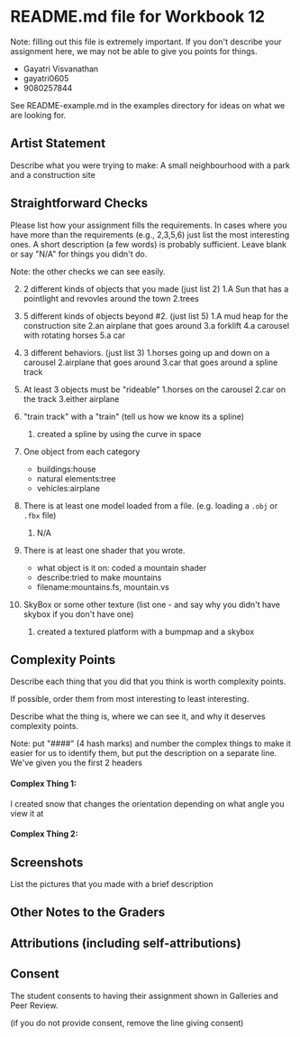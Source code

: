# README.md file for Workbook 12

Note: filling out this file is extremely important. If you don't describe your assignment here, we may not be able to give you points for things.

- Gayatri Visvanathan
- gayatri0605
- 9080257844

See README-example.md in the examples directory for ideas on what we are looking for.

## Artist Statement

Describe what you were trying to make:
A small neighbourhood with a park and a construction site

## Straightforward Checks

Please list how your assignment fills the requirements. In cases where you have more than the requirements (e.g., 2,3,5,6) just list the most interesting ones. A short description (a few words) is probably sufficient. Leave blank or say "N/A" for things you didn't do.

Note: the other checks we can see easily.

2. 2 different kinds of objects that you made (just list 2)
    1.A Sun that has a pointlight and revovles around the town
    2.trees

3.  5 different kinds of objects beyond #2. (just list 5)
    1.A mud heap for the construction site
    2.an airplane that goes around
    3.a forklift
    4.a carousel with rotating horses 
    5.a car 

5. 3 different behaviors. (just list 3)
    1.horses going up and down on a carousel
    2.airplane that goes around
    3.car that goes around a spline track

6. At least 3 objects must be "rideable"
    1.horses on the carousel
    2.car on the track
    3.either airplane

7. "train track" with a "train" (tell us how we know its a spline)
    1. created a spline by using the curve in space

8. One object from each category
    - buildings:house
    - natural elements:tree
    - vehicles:airplane

9. There is at least one model loaded from a file. (e.g. loading a `.obj` or `.fbx` file)
    1. N/A

10. There is at least one shader that you wrote.
    - what object is it on: coded a mountain shader 
    - describe:tried to make mountains 
    - filename:mountains.fs, mountain.vs

12. SkyBox or some other texture (list one - and say why you didn't have skybox if you don't have one)
    1. created a textured platform with a bumpmap and a skybox

## Complexity Points

Describe each thing that you did that you think is worth complexity points.

If possible, order them from most interesting to least interesting.

Describe what the thing is, where we can see it, and why it deserves complexity points.

Note: put "####" (4 hash marks) and number the complex things to make it easier for us to identify them, but put the description on a separate line. We've given you the first 2 headers

#### Complex Thing 1: 
I created snow that changes the orientation depending on what angle you view it at

#### Complex Thing 2:

## Screenshots

List the pictures that you made with a brief description



## Other Notes to the Graders

## Attributions (including self-attributions)

## Consent

The student consents to having their assignment shown in Galleries and Peer Review.

(if you do not provide consent, remove the line giving consent)

